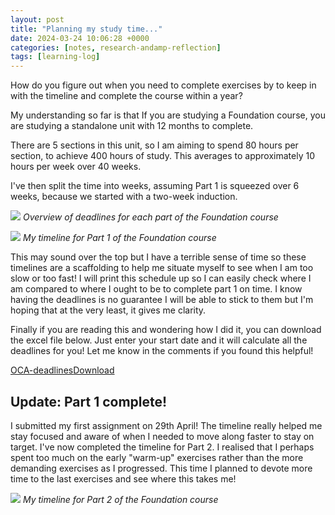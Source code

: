 ```yaml
---
layout: post
title: "Planning my study time..."
date: 2024-03-24 10:06:28 +0000
categories: [notes, research-andamp-reflection]
tags: [learning-log]
---
```


How do you figure out when you need to complete exercises by to keep in with the timeline and complete the course within a year?

<!-- /wp:paragraph --><!-- wp:paragraph {"fontSize":"small"} -->

My understanding so far is that If you are studying a Foundation course, you are studying a standalone unit with 12 months to complete.

<!-- /wp:paragraph --><!-- wp:paragraph {"fontSize":"small"} -->

There are 5 sections in this unit, so I am aiming to spend 80 hours per section, to achieve 400 hours of study. This averages to approximately 10 hours per week over 40 weeks.

<!-- /wp:paragraph --><!-- wp:paragraph {"fontSize":"small"} -->

I've then split the time into weeks, assuming Part 1 is squeezed over 6 weeks, because we started with a two-week induction.

<!-- /wp:paragraph --><!-- wp:image {"id":434,"sizeSlug":"large","linkDestination":"none"} -->
![](https://spaces.oca.ac.uk/gaellelog/wp-content/uploads/sites/5355/2024/03/Pasted-image-20240317221836-1024x183.png)
_Overview of deadlines for each part of the Foundation course_
<!-- /wp:image --><!-- wp:image {"id":435,"sizeSlug":"large","linkDestination":"none"} -->
![](https://spaces.oca.ac.uk/gaellelog/wp-content/uploads/sites/5355/2024/03/image-1024x266.png)
_My timeline for Part 1 of the Foundation course_
<!-- /wp:image --><!-- wp:paragraph {"fontSize":"small"} -->

This may sound over the top but I have a terrible sense of time so these timelines are a scaffolding to help me situate myself to see when I am too slow or too fast! I will print this schedule up so I can easily check where I am compared to where I ought to be to complete part 1 on time. I know having the deadlines is no guarantee I will be able to stick to them but I'm hoping that at the very least, it gives me clarity.

<!-- /wp:paragraph --><!-- wp:paragraph {"fontSize":"small"} -->

Finally if you are reading this and wondering how I did it, you can download the excel file below. Just enter your start date and it will calculate all the deadlines for you! Let me know in the comments if you found this helpful!

<!-- /wp:paragraph --><!-- wp:file {"id":439,"href":"https://spaces.oca.ac.uk/gaellelog/wp-content/uploads/sites/5355/2024/03/OCA-deadlines.xlsx"} -->
[OCA-deadlines](https://spaces.oca.ac.uk/gaellelog/wp-content/uploads/sites/5355/2024/03/OCA-deadlines.xlsx)[Download](https://spaces.oca.ac.uk/gaellelog/wp-content/uploads/sites/5355/2024/03/OCA-deadlines.xlsx)
<!-- /wp:file --><!-- wp:heading -->
## Update: Part 1 complete!
<!-- /wp:heading --><!-- wp:paragraph -->

I submitted my first assignment on 29th April! The timeline really helped me stay focused and aware of when I needed to move along faster to stay on target. I've now completed the timeline for Part 2. I realised that I perhaps spent too much on the early "warm-up" exercises rather than the more demanding exercises as I progressed. This time I planned to devote more time to the last exercises and see where this takes me!

<!-- /wp:paragraph --><!-- wp:image {"id":767,"sizeSlug":"full","linkDestination":"none"} -->
![](https://spaces.oca.ac.uk/gaellelog/wp-content/uploads/sites/5355/2024/04/image.png)
_My timeline for Part 2 of the Foundation course_
<!-- /wp:image -->